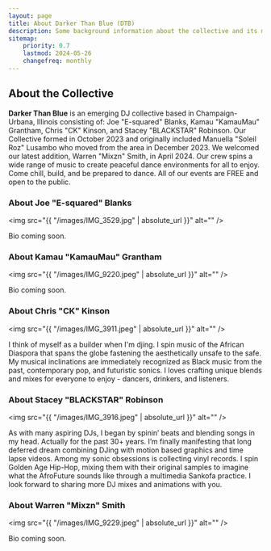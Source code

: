 ```yaml
---
layout: page
title: About Darker Than Blue (DTB)
description: Some background information about the collective and its members.
sitemap:
    priority: 0.7
    lastmod: 2024-05-26
    changefreq: monthly
---
```

## About the Collective

**Darker Than Blue** is an emerging DJ collective based in Champaign-Urbana, Illinois consisting of: Joe "E-squared" Blanks, Kamau "KamauMau" Grantham, Chris "CK" Kinson, and Stacey "BLACKSTAR" Robinson. Our Collective formed in October 2023 and originally included Manuella "Soleil Roz" Lusambo who moved from the area in December 2023. We welcomed our latest addition, Warren "Mixzn" Smith, in April 2024. Our crew spins a wide range of music to create peaceful dance environments for all to enjoy. Come chill, build, and be prepared to dance. All of our events are FREE and open to the public.

### About Joe "E-squared" Blanks

<img src="{{ "/images/IMG_3529.jpg" | absolute_url }}" alt="" />

Bio coming soon.

### About Kamau "KamauMau" Grantham

<img src="{{ "/images/IMG_9220.jpeg" | absolute_url }}" alt="" />

Bio coming soon.

### About Chris "CK" Kinson

<img src="{{ "/images/IMG_3911.jpeg" | absolute_url }}" alt="" />

I think of myself as a builder when I'm djing. I spin music of the African Diaspora that spans the globe fastening the aesthetically unsafe to the safe. My musical inclinations are immediately recognized as Black music from the past, contemporary pop, and futuristic sonics. I loves crafting unique blends and mixes for everyone to enjoy - dancers, drinkers, and listeners.

### About Stacey "BLACKSTAR" Robinson

<img src="{{ "/images/IMG_3916.jpeg" | absolute_url }}" alt="" />

As with many aspiring DJs, I began by spinin’ beats and blending songs in my head. Actually for the past 30+ years. I’m finally manifesting that long deferred dream combining DJing with motion based graphics and time lapse videos. Among my sonic obsessions is collecting vinyl records. I spin Golden Age Hip-Hop, mixing them with their original samples to imagine what the AfroFuture sounds like through a multimedia Sankofa practice. I look forward to sharing more DJ mixes and animations with you.

### About Warren "Mixzn" Smith

<img src="{{ "/images/IMG_9229.jpeg" | absolute_url }}" alt="" />

Bio coming soon.

